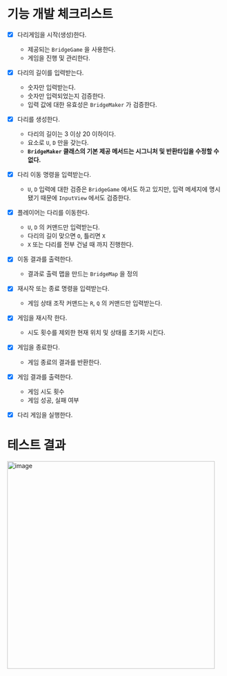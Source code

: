 # 기능 개발 체크리스트

- [X] 다리게임을 시작(생성)한다.
    - 제공되는 `BridgeGame` 을 사용한다.
    - 게임을 진행 및 관리한다.

- [X] 다리의 길이를 입력받는다.
    - 숫자만 입력받는다.
    - 숫자만 입력되었는지 검증한다.
    - 입력 값에 대한 유효성은 `BridgeMaker` 가 검증한다. 

- [X] 다리를 생성한다.
    - 다리의 길이는 3 이상 20 이하이다.
    - 요소로 `U`, `D` 만을 갖는다.
    - **`BridgeMaker` 클래스의 기본 제공 메서드는 시그니처 및 반환타입을 수정할 수 없다.**

- [X] 다리 이동 명령을 입력받는다.
  - `U`, `D` 입력에 대한 검증은 `BridgeGame` 에서도 하고 있지만, 입력 메세지에 명시됐기 때문에 `InputView` 에서도 검증한다.

- [X] 플레이어는 다리를 이동한다.
    - `U`, `D` 의 커맨드만 입력받는다.
    - 다리의 길이 맞으면 `O`, 틀리면 `X`
    - `X` 또는 다리를 전부 건널 때 까지 진행한다.

- [X] 이동 결과를 출력한다.
  - 결과로 출력 맵을 만드는 `BridgeMap` 을 정의

- [X] 재시작 또는 종료 명령을 입력받는다.
    - 게임 상태 조작 커맨드는 `R`, `Q` 의 커맨드만 입력받는다.

- [X] 게임을 재시작 한다.
    - 시도 횟수를 제외한 현재 위치 및 상태를 초기화 시킨다.

- [X] 게임을 종료한다.
    - 게임 종료의 결과를 반환한다.

- [X] 게임 결과를 출력한다.
    - 게임 시도 횟수
    - 게임 성공, 실패 여부

- [X] 다리 게임을 실행한다.

# 테스트 결과

<img width="481" alt="image" src="https://user-images.githubusercontent.com/81221429/203159339-210135a0-6810-43bb-aaa9-8c46b2c873d3.png">
